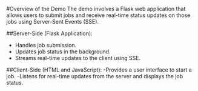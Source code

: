#Overview of the Demo
The demo involves a Flask web application that allows users to submit jobs and receive real-time status updates on those jobs using Server-Sent Events (SSE).


##Server-Side (Flask Application):
- Handles job submission.
- Updates job status in the background.
- Streams real-time updates to the client using SSE.


##Client-Side (HTML and JavaScript):
-Provides a user interface to start a job.
-Listens for real-time updates from the server and displays the job status.
